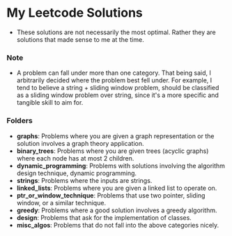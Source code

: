 # My Leetcode Solutions

- These solutions are not necessarily the most optimal. Rather they are solutions that made sense to me at the time.

### Note

- A problem can fall under more than one category. That being said, I arbitrarily decided where
  the problem best fell under. For example, I tend to believe a string + sliding window problem, should
  be classified as a sliding window problem over string, since it's a more specific and tangible skill to
  aim for.

### Folders

- **graphs**: Problems where you are given a graph representation or the solution involves a graph theory application.
- **binary_trees**: Problems where you are given trees (acyclic graphs) where each node has at most 2 children.
- **dynamic_programming**: Problems with solutions involving the algorithm design technique, dynamic programming.
- **strings**: Problems where the inputs are strings.
- **linked_lists**: Problems where you are given a linked list to operate on.
- **ptr_or_window_technique**: Problems that use two pointer, sliding window, or a similar technique.
- **greedy**: Problems where a good solution involves a greedy algorithm.
- **design**: Problems that ask for the implementation of classes.
- **misc_algos**: Problems that do not fall into the above categories nicely.
